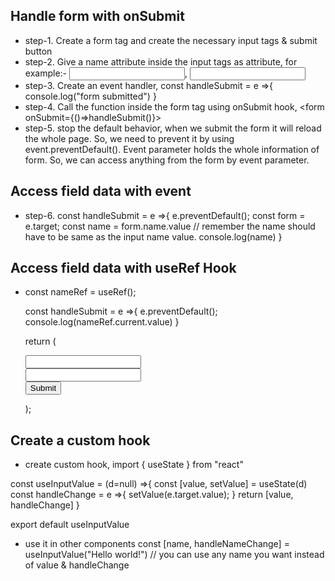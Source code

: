 ## Handle form with onSubmit
- step-1. Create a form tag and create the necessary input tags & submit button
- step-2. Give a name attribute inside the input tags as attribute, for example:- <input type="email" name="email" />, <input type="password" name="pass" />
- step-3. Create an event handler, const handleSubmit = e =>{
        console.log("form submitted")
    }
- step-4. Call the function inside the form tag using onSubmit hook, <form onSubmit={()=>handleSubmit()}></form>
- step-5. stop the default behavior, when we submit the form it will reload the whole page. So, we need to prevent it by using event.preventDefault(). Event parameter holds the whole information of form. So, we can access anything from the form by event parameter.

## Access field data with event
- step-6. const handleSubmit = e =>{
        e.preventDefault();
        const form = e.target;
        const name = form.name.value // remember the name should have to be same as the input name value.
        console.log(name)
    }


## Access field data with useRef Hook
- const nameRef = useRef();

    const handleSubmit = e =>{
        e.preventDefault();
        console.log(nameRef.current.value)
    }

    return (
        <div>
            <form onSubmit={handleSubmit}>
                <input ref={nameRef} type="text" name="name"/>
                <br />
                <input type="email" name="email"/>
                <br />
                <input type="submit" value="Submit" />
            </form>
        </div>
    );


## Create a custom hook
- create custom hook, 
import { useState } from "react"

const useInputValue = (d=null) =>{
    const [value, setValue] = useState(d)
    const handleChange = e =>{
        setValue(e.target.value);
    }
    return [value, handleChange]
}

export default useInputValue    

- use it in other components
const [name, handleNameChange] = useInputValue("Hello world!") // you can use any name you want instead of value & handleChange